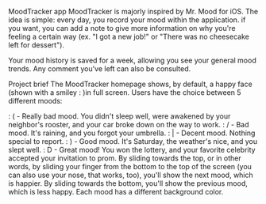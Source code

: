 MoodTracker app
MoodTracker is majorly inspired by Mr. Mood for iOS. The idea is simple: every day, you record your mood within the application. if you want, you can add a note to give more information on why you're feeling a certain way (ex. "I got a new job!" or "There was no cheesecake left for dessert"). 

Your mood history is saved for a week, allowing you see your general mood trends. Any comment you've left can also be consulted.

Project brief
The MoodTracker homepage shows, by default, a happy face (shown with a smiley : )in full screen. Users have the choice between 5 different moods:

: ( - Really bad mood. You didn't sleep well, were awakened by your neighbor's rooster, and your car broke down on the way to work.
: / - Bad mood. It's raining, and you forgot your umbrella.
: | - Decent mood. Nothing special to report.
: ) - Good mood. It's Saturday, the weather's nice, and you slept well.
: D - Great mood! You won the lottery, and your favorite celebrity accepted your invitation to prom.
By sliding towards the top, or in other words, by sliding your finger from the bottom to the top of the screen (you can also use your nose, that works, too), you'll show the next mood, which is happier. By sliding towards the bottom, you'll show the previous mood, which is less happy.  Each mood has a different background color. 
